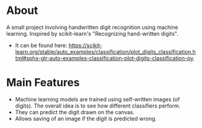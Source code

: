 # About
A small project involving handwritten digit recognition using machine learning. Inspired by scikit-learn's "Recognizing hand-written digits". 
- It can be found here: https://scikit-learn.org/stable/auto_examples/classification/plot_digits_classification.html#sphx-glr-auto-examples-classification-plot-digits-classification-py.

# Main Features
- Machine learning models are trained using self-written images (of digits). The overall idea is to see how different classifiers perform.
- They can predict the digit drawn on the canvas.
- Allows saving of an image if the digit is predicted wrong.
